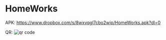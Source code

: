 # HomeWorks

APK: https://www.dropbox.com/s/8wxvqgl7cbo2wip/HomeWorks.apk?dl=0

QR: <img src="http://api.qrserver.com/v1/create-qr-code/?color=000000&amp;bgcolor=FFFFFF&amp;data=https%3A%2F%2Fwww.dropbox.com%2Fs%2F8wxvqgl7cbo2wip%2FHomeWorks.apk%3Fdl%3D0&amp;qzone=1&amp;margin=0&amp;size=400x400&amp;ecc=L" alt="qr code" />
